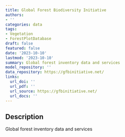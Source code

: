 ```yaml
---
title: Global Forest Biodiversity Initiative
authors:
- ''
categories: data
tags:
- Vegetation
- ForestPlotDatabase
draft: false
featured: false
date: '2023-10-10'
lastmod: '2023-10-10'
summary: Global forest inventory data and services
model_repository: ''
data_repository: https://gfbinitiative.net/
links:
  url_doi: ''
  url_pdf: ''
  url_source: https://gfbinitiative.net/
  url_docs: ''
---
```


## Description

Global forest inventory data and services

